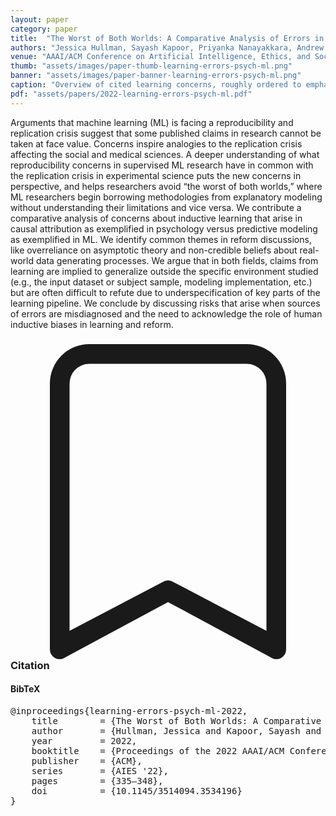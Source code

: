 ```yaml
---
layout: paper
category: paper
title:  "The Worst of Both Worlds: A Comparative Analysis of Errors in Learning from Data in Psychology and Machine Learning"
authors: "Jessica Hullman, Sayash Kapoor, Priyanka Nanayakkara, Andrew Gelman, Arvind Narayanan"
venue: "AAAI/ACM Conference on Artificial Intelligence, Ethics, and Society (AIES '22)"
thumb: "assets/images/paper-thumb-learning-errors-psych-ml.png"
banner: "assets/images/paper-banner-learning-errors-psych-ml.png"
caption: "Overview of cited learning concerns, roughly ordered to emphasize similarities across social psychology and ML."
pdf: "assets/papers/2022-learning-errors-psych-ml.pdf"
---
```


<!-- abstract -->
Arguments that machine learning (ML) is facing a reproducibility and replication crisis suggest that some published claims in research cannot be taken at face value. Concerns inspire analogies to the replication crisis affecting the social and medical sciences. A deeper understanding of what reproducibility concerns in supervised ML research have in common with the replication crisis in experimental science puts the new concerns in perspective, and helps researchers avoid “the worst of both worlds,” where ML researchers begin borrowing methodologies from explanatory modeling without understanding their limitations and vice versa. We contribute a comparative analysis of concerns about inductive learning that arise in causal attribution as exemplified in psychology versus predictive modeling as exemplified in ML. We identify common themes in reform discussions, like overreliance on asymptotic theory and non-credible beliefs about real-world data generating processes. We argue that in both fields, claims from learning are implied to generalize outside the specific environment studied (e.g., the input dataset or subject sample, modeling implementation, etc.) but are often difficult to refute due to underspecification of key parts of the learning pipeline. We conclude by discussing risks that arise when sources of errors are misdiagnosed and the need to acknowledge the role of human inductive biases in learning and reform.

<h3><svg xmlns="http://www.w3.org/2000/svg" fill="currentColor" class="bi bi-bookmark" viewBox="0 0 16 16">
  <path d="M2 2a2 2 0 0 1 2-2h8a2 2 0 0 1 2 2v13.5a.5.5 0 0 1-.777.416L8 13.101l-5.223 2.815A.5.5 0 0 1 2 15.5V2zm2-1a1 1 0 0 0-1 1v12.566l4.723-2.482a.5.5 0 0 1 .554 0L13 14.566V2a1 1 0 0 0-1-1H4z"/>
</svg> Citation</h3>
<div class="bibtex">
<!-- bibtex -->
<h4>BibTeX</h4>
<pre>
@inproceedings{learning-errors-psych-ml-2022,
	title        = {The Worst of Both Worlds: A Comparative Analysis of Errors in Learning from Data in Psychology and Machine Learning},
	author       = {Hullman, Jessica and Kapoor, Sayash and Nanayakkara, Priyanka and Gelman, Andrew and Narayanan, Arvind},
	year         = 2022,
	booktitle    = {Proceedings of the 2022 AAAI/ACM Conference on AI, Ethics, and Society},
	publisher    = {ACM},
	series       = {AIES '22},
	pages        = {335–348},
	doi          = {10.1145/3514094.3534196}
}
</pre>
</div>